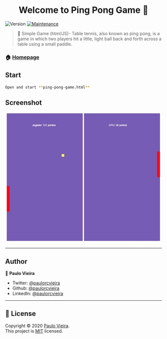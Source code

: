 <h1 align="center">Welcome to Ping Pong Game 🏓</h1>

<p>
  <img alt="Version" src="https://img.shields.io/badge/version-1.0.0-purple.svg?cacheSeconds=332592000" />

  <a href="https://github.com/paulorcvieira/ping-pong-game/graphs/commit-activity" target="_blank">
    <img alt="Maintenance" src="https://img.shields.io/badge/Maintained%3F-no-red.svg" />
  </a>
</p>


> 🦠 Simple Game (html/JS)- Table tennis, also known as ping pong, is a game in which two players hit a little, light ball back and forth across a table using a small paddle.



### 🏠 [Homepage](https://github.com/paulorcvieira/ping-pong-game/blob/master/README.md)


## Start

```sh
Open and start **ping-pong-game.html**
```

## Screenshot

![Ping-Pong-Game](screenshot/paulorcvieira-ping-pong-game.jpg)

---

## Author

👤 **Paulo Vieira**

* Twitter: [@paulorcvieira](https://twitter.com/paulorcvieira)
* Github: [@paulorcvieira](https://github.com/paulorcvieira)
* LinkedIn: [@paulorcvieira](www.linkedin.com/in/paulorcvieira)

---

## 📝 License

Copyright © 2020 [Paulo Vieira](https://github.com/paulorcvieira).<br />
This project is [MIT](https://github.com/paulorcvieira/ping-pong-game/blob/master/LICENSE.md) licensed.